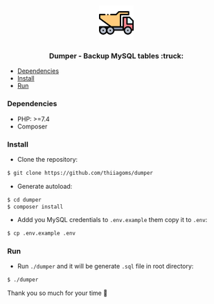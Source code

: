 <p align="center">
  <a href="https://github.com/thiiagoms/dumper">
    <img src="assets/dumper.png" alt="Logo" width="80" height="80">
  </a>
     <h3 align="center">Dumper - Backup MySQL tables :truck:</h3>
</p>

- [Dependencies](#Dependencies)
- [Install](#Install)
- [Run](#Run)


### Dependencies
 - PHP: >=7.4
 - Composer
### Install

* Clone the repository:
```bash
$ git clone https://github.com/thiiagoms/dumper
``` 

* Generate autoload:
```
$ cd dumper
$ composer install
```

* Addd you MySQL credentials to `.env.example` them copy it to `.env`:
```bash
$ cp .env.example .env
```
### Run

* Run `./dumper` and it will be generate `.sql` file in root directory:
```bash
$ ./dumper
```

Thank you so much for your time :purple_heart: